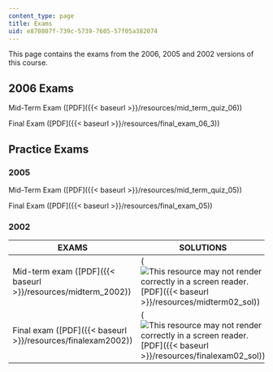 ```yaml
---
content_type: page
title: Exams
uid: e870807f-739c-5739-7605-57f05a382074
---
```


This page contains the exams from the 2006, 2005 and 2002 versions of this course.

2006 Exams
----------

Mid-Term Exam ([PDF]({{< baseurl >}}/resources/mid_term_quiz_06))

Final Exam ([PDF]({{< baseurl >}}/resources/final_exam_06_3))

Practice Exams
--------------

### 2005

Mid-Term Exam ([PDF]({{< baseurl >}}/resources/mid_term_quiz_05))

Final Exam ([PDF]({{< baseurl >}}/resources/final_exam_05))

### 2002

| EXAMS | SOLUTIONS |
| --- | --- |
| Mid-term exam ([PDF]({{< baseurl >}}/resources/midterm_2002)) | (![This resource may not render correctly in a screen reader.](/images/inacessible.gif)[PDF]({{< baseurl >}}/resources/midterm02_sol)) |
| Final exam ([PDF]({{< baseurl >}}/resources/finalexam2002)) | (![This resource may not render correctly in a screen reader.](/images/inacessible.gif)[PDF]({{< baseurl >}}/resources/finalexam02_sol))